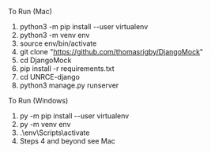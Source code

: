 To Run (Mac)

1. python3 -m pip install --user virtualenv
2. python3 -m venv env
3. source env/bin/activate
4. git clone "https://github.com/thomasrigby/DjangoMock"
5. cd DjangoMock
6. pip install -r requirements.txt
7. cd UNRCE-django
8. python3 manage.py runserver

To Run (Windows)
1. py -m pip install --user virtualenv
2. py -m venv env
3. .\env\Scripts\activate
4. Steps 4 and beyond see Mac 